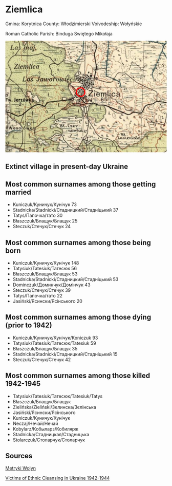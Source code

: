 # Ziemlica

Gmina: Korytnica
County: Włodzimierski
Voivodeship: Wołyńskie

Roman Catholic Parish: Binduga Swiętego Mikołaja

![Ziemlica Prior to WW2](map.PNG)

## Extinct village in present-day Ukraine

## Most common surnames among those getting married

* Kuniczuk/Куничук/Кунічук 73
* Stadnicka/Stadnicki/Стадницкий/Стадніцький 37
* Tatys/Папочка/тато 30
* Błaszczuk/Блащук/Блащук 25
* Steczuk/Стечук/Стечук 24


## Most common surnames among those being born

* Kuniczuk/Куничук/Кунічук 148
* Tatysiuk/Tatesiuk/Татесюк 56
* Błaszczuk/Блащук/Блащук 53
* Stadnicka/Stadnicki/Стадницкий/Стадніцький 53
* Dominczuk/Доминчук/Домінчук 43
* Steczuk/Стечук/Стечук 39
* Tatys/Папочка/тато 22
* Jasiński/Ясински/Ясінського 20

## Most common surnames among those dying (prior to 1942)
* Kuniczuk/Куничук/Кунічук/Koniczuk 93
* Tatysiuk/Tatesiuk/Татесюк/Tatesiuk 59
* Błaszczuk/Блащук/Блащук 35
* Stadnicka/Stadnicki/Стадницкий/Стадніцький 15
* Steczuk/Стечук/Стечук 42

## Most common surnames among those killed 1942-1945

 * Tatysiuk/Tatesiuk/Татесюк/Tatesiuk/Tatys
 * Błaszczuk/Блащук/Блащук
 * Zielińska/Zieliński/Зелинска/Зєлінська
 * Jasiński/Ясински/Ясінського
 * Kuniczuk/Куничук/Кунічук
 * Neczaj/Нечай/Нечай
 * Kobylarz/Кобыларз/Кобилярж
 * Stadnicka/Стадницкая/Стадницька
 * Stolarczuk/Столарчук/Столарчук
 
## Sources

[Metryki Wolyn](https://wolyn-metryki.pl/Wolyn/)

[Victims of Ethnic Cleansing in Ukraine 1942-1944](https://zbrodniawolynska.pl/zw1/form/247,Baza-Ofiar-Zbrodni-Wolynskiej.html?szukaj=728340113)
